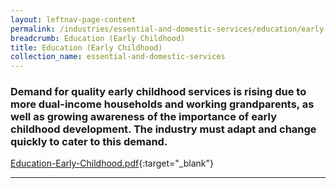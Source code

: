 ```yaml
---
layout: leftnav-page-content
permalink: /industries/essential-and-domestic-services/education/early-childhood/
breadcrumb: Education (Early Childhood)
title: Education (Early Childhood)
collection_name: essential-and-domestic-services
---
```


### Demand for quality early childhood services is rising due to more dual-income households and working grandparents, as well as growing awareness of the importance of early childhood development. The industry must adapt and change quickly to cater to this demand.

[Education-Early-Childhood.pdf](/images/PDF/Domestic-Services/Education-Early-Childhood.pdf){:target="_blank"}

---